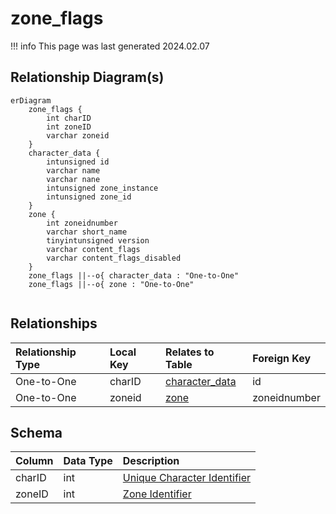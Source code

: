 # zone_flags

!!! info
	This page was last generated 2024.02.07

## Relationship Diagram(s)

```mermaid
erDiagram
    zone_flags {
        int charID
        int zoneID
        varchar zoneid
    }
    character_data {
        intunsigned id
        varchar name
        varchar nane
        intunsigned zone_instance
        intunsigned zone_id
    }
    zone {
        int zoneidnumber
        varchar short_name
        tinyintunsigned version
        varchar content_flags
        varchar content_flags_disabled
    }
    zone_flags ||--o{ character_data : "One-to-One"
    zone_flags ||--o{ zone : "One-to-One"


```


## Relationships

| Relationship Type | Local Key | Relates to Table | Foreign Key |
| :--- | :--- | :--- | :--- |
| One-to-One | charID | [character_data](../../schema/characters/character_data.md) | id |
| One-to-One | zoneid | [zone](../../schema/zone/zone.md) | zoneidnumber |


## Schema

| Column | Data Type | Description |
| :--- | :--- | :--- |
| charID | int | [Unique Character Identifier](../../schema/characters/character_data) |
| zoneID | int | [Zone Identifier](../../../../server/zones/zone-list) |

